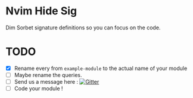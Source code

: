 # Nvim Hide Sig
Dim Sorbet signature definitions so you can focus on the code.

# TODO
 - [x] Rename every from `example-module` to the actual name of your module
 - [ ] Maybe rename the queries.
 - [ ] Send us a message here : [![Gitter](https://badges.gitter.im/nvim-treesitter/community.svg)](https://gitter.im/nvim-treesitter/community?utm_source=badge&utm_medium=badge&utm_campaign=pr-badge)
 - [ ] Code your module !
